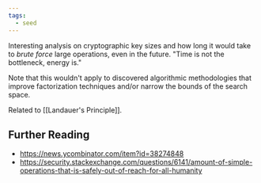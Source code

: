 ```yaml
---
tags:
  - seed
---
```

Interesting analysis on cryptographic key sizes and how long it would take to _brute force_ large operations, even in the future. "Time is not the bottleneck, energy is."

Note that this wouldn't apply to discovered algorithmic methodologies that improve factorization techniques and/or narrow the bounds of the search space.

Related to [[Landauer's Principle]].

## Further Reading

- https://news.ycombinator.com/item?id=38274848
- https://security.stackexchange.com/questions/6141/amount-of-simple-operations-that-is-safely-out-of-reach-for-all-humanity